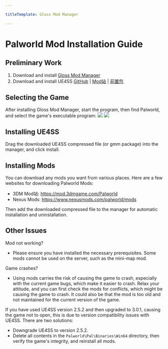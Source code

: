 ```yaml
---

titleTemplate: Gloss Mod Manager

---
```


# Palworld Mod Installation Guide

## Preliminary Work

1. Download and install [Gloss Mod Manager](https://mod.3dmgame.com/mod/197445)
2. Download and install UE4SS [GitHub](https://github.com/UE4SS-RE/RE-UE4SS/releases) | [Mod站](https://mod.3dmgame.com/mod/205892) | [前置包](https://pan.aoe.top/GMM/Requirements)

## Selecting the Game

After installing Gloss Mod Manager, start the program, then find Palworld, and select the game's executable program:
![](https://mod.3dmgame.com/static/upload/mod/202401/MOD65b8951f6fb1f.png@webp)
![](https://mod.3dmgame.com/static/upload/mod/202401/MOD65b8951f52e06.png@webp)

## Installing UE4SS

Drag the downloaded UE4SS compressed file (or gmm package) into the manager, and click install.

## Installing Mods

You can download any mods you want from various places. Here are a few websites for downloading Palworld Mods:
- 3DM Mod站: https://mod.3dmgame.com/Palworld
- Nexus Mods: https://www.nexusmods.com/palworld/mods

Then add the downloaded compressed file to the manager for automatic installation and uninstallation.

## Other Issues

Mod not working?
- Please ensure you have installed the necessary prerequisites. Some mods cannot be used on the server, such as the mini-map mod.

Game crashes?
- Using mods carries the risk of causing the game to crash, especially with the current game bugs, which make it easier to crash. Relax your attitude, and you can first check the mods for conflicts, which might be causing the game to crash. It could also be that the mod is too old and not maintained for the current version of the game.

If you have used UE4SS version 2.5.2 and then upgraded to 3.0.1, causing the game not to open, this is due to version compatibility issues with UE4SS. There are two solutions:
- Downgrade UE4SS to version 2.5.2.
- Delete all contents in the `Palworld\Pal\Binaries\Win64` directory, then verify the game's integrity, and reinstall all mods.